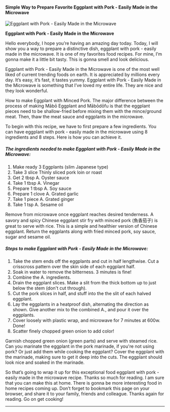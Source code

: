             

#### Simple Way to Prepare Favorite Eggplant with Pork - Easily Made in the Microwave

![Eggplant with Pork - Easily Made in the Microwave](https://img-global.cpcdn.com/recipes/4873009723604992/751x532cq70/eggplant-with-pork-easily-made-in-the-microwave-recipe-main-photo.jpg)

**Eggplant with Pork - Easily Made in the Microwave**

Hello everybody, I hope you’re having an amazing day today. Today, I will show you a way to prepare a distinctive dish, eggplant with pork - easily made in the microwave. It is one of my favorites food recipes. For mine, I’m gonna make it a little bit tasty. This is gonna smell and look delicious.

Eggplant with Pork - Easily Made in the Microwave is one of the most well liked of current trending foods on earth. It is appreciated by millions every day. It’s easy, it’s fast, it tastes yummy. Eggplant with Pork - Easily Made in the Microwave is something that I’ve loved my entire life. They are nice and they look wonderful.

How to make Eggplant with Minced Pork. The major difference between the process of making Mābō Eggplant and Mābōdōfu is that the eggplant pieces need to be shallow-fried before mixing them with the mince/ground meat. Then, thaw the meat sauce and eggplants in the microwave.

To begin with this recipe, we have to first prepare a few ingredients. You can have eggplant with pork - easily made in the microwave using 8 ingredients and 8 steps. Here is how you can achieve it.

##### The ingredients needed to make Eggplant with Pork - Easily Made in the Microwave:

1.  Make ready 3 Eggplants (slim Japanese type)
2.  Take 3 slice Thinly sliced pork loin or roast
3.  Get 2 tbsp A. Oyster sauce
4.  Take 1 tbsp A. Vinegar
5.  Prepare 1 tbsp A. Soy sauce
6.  Prepare 1 clove A. Grated garlic
7.  Take 1 piece A. Grated ginger
8.  Take 1 tsp A. Sesame oil

Remove from microwave once eggplant reaches desired tenderness. A savory and spicy Chinese eggplant stir fry with minced pork (魚香茄子) is great to serve with rice. This is a simple and healthier version of Chinese eggplant. Return the eggplants along with fried minced pork, soy sauce, sugar and sesame oil.

##### Steps to make Eggplant with Pork - Easily Made in the Microwave:

1.  Take the stem ends off the eggplants and cut in half lengthwise. Cut a crisscross pattern over the skin side of each eggplant half.
2.  Soak in water to remove the bitterness. 3 minutes is fine!
3.  Combine the A. ingredients.
4.  Drain the eggplant slices. Make a slit from the thick bottom up to just below the stem (don't cut through).
5.  Cut the pork slices in half, and stuff into the the slit of each halved eggplant.
6.  Lay the eggplants in a heatproof dish, alternating the direction as shown. Give another mix to the combined A., and pour it over the eggplants.
7.  Cover loosely with plastic wrap, and microwave for 7 minutes at 600w. Done!
8.  Scatter finely chopped green onion to add color!

Garnish chopped green onion (green parts) and serve with steamed rice. Can you marinate the eggplant in the pork marinade, if you're not using pork? Or just add them while cooking the eggplant? Cover the eggplant with the marinade, making sure to get it deep into the cuts. The eggplant should look nice and soaked in the marinade.

So that’s going to wrap it up for this exceptional food eggplant with pork - easily made in the microwave recipe. Thanks so much for reading. I am sure that you can make this at home. There is gonna be more interesting food in home recipes coming up. Don’t forget to bookmark this page on your browser, and share it to your family, friends and colleague. Thanks again for reading. Go on get cooking!

* * *